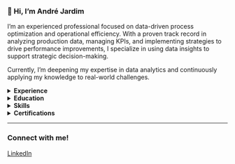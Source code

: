 ### 👋 Hi, I’m André Jardim

I’m an experienced professional focused on data-driven process optimization and operational efficiency. With a proven track record in analyzing production data, managing KPIs, and implementing strategies to drive performance improvements, I specialize in using data insights to support strategic decision-making.

Currently, I’m deepening my expertise in data analytics and continuously applying my knowledge to real-world challenges.

<details>
  <summary><strong>Experience</strong></summary>
  
With a strong background in data-driven process optimization and operational efficiency, I have successfully led teams to improve productivity and streamline operations using data insights. I have experience analyzing production data, managing KPIs, and implementing strategies that drive measurable improvements. Through my work at Amazon, I applied data insights and operational strategies to enhance productivity and reduce waste in logistics. I have developed expertise in leveraging data to optimize processes, and I am advancing my skills in data analytics, learning tools like Python, SQL, and Tableau, and seeking opportunities to apply my expertise in a data-focused role.

</details>

<details>
  <summary><strong>Education</strong></summary>
  
I am a data analytics enthusiast with hands-on experience in Python, SQL, and Tableau, gained through the Correlation One Data Analytics program via Amazon Career Choice. This program has equipped me with the technical expertise to analyze and interpret complex data, enabling me to drive informed business decisions.
In addition to completing the Google Data Analytics certification, I am actively pursuing further certifications in data analytics, including IBM Data Analytics and Microsoft Power BI, to expand my knowledge and skill set.
I am passionate about uncovering insights through data and leveraging them to solve real-world challenges. My goal is to continuously grow as a data professional and contribute to impactful projects.

</details>

<details>
  <summary><strong>Skills</strong></summary>

  - **Tech Skills**: SQL, Python, R, Excell, Tableau, Looker Studio, Data Analysis.
  
  - **Additional Skills**: Problem Solving, Process Optimization, Critical Thinking, Project Management, Team Leadership, Operational Efficiency, Change Management.

</details>
  
<details>
  <summary><strong>Certifications</strong></summary>
  
- Google Data Analytics

</details>

---

### Connect with me!

[LinkedIn](https://www.linkedin.com/in/andrebjardim/)
